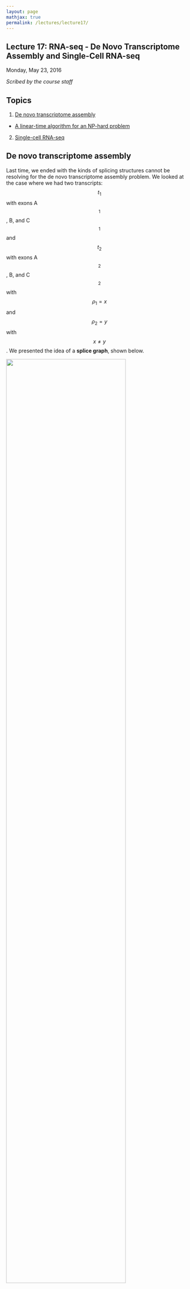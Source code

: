 ```yaml
---
layout: page
mathjax: true
permalink: /lectures/lecture17/
---
```

## Lecture 17: RNA-seq - De Novo Transcriptome Assembly and Single-Cell RNA-seq

Monday, May 23, 2016

_Scribed by the course staff_

## Topics

1. <a href='#denovo'>De novo transcriptome assembly</a>
-  <a href='#shannon'>A linear-time algorithm for an NP-hard problem</a>
2. <a href='#scrna'>Single-cell RNA-seq</a>

## <a id='denovo'></a>De novo transcriptome assembly

Last time, we ended with the kinds of splicing structures cannot be resolving for the de novo transcriptome assembly problem. We looked at the case where we had two transcripts: $$t_1$$ with exons A$$_1$$, B, and C$$_1$$ and $$t_2$$ with exons A$$_2$$, B, and C$$_2$$ with $$\rho_1 = x$$ and $$\rho_2 = y$$ with $$x \neq y$$. We presented the idea of a **splice graph**, shown below.

<div class="fig figcenter fighighlight">
  <img src="/assets/lecture17/Figure1.png" width="80%">
  <div class="figcaption">An example transcriptome.</div>
</div>

If we assume that two transcripts can resolve this splice graph, we can draw a transcript from A$$_1$$ to C$$_1$$ and another from A$$_2$$ to C$$_2$$. When $$x \neq y$$, the flows from A$$_1$$ to C$$_2$$ is ruled out (i.e. the cross-flow solution is ruled out). But we can still have flow patterns with more complex patterns if we relaxed the two-transcript assumption.

Let's consider what what happen if we assumed 3 transcripts explain this splicing structure. If we assume that $$y > x$$, we can start with a flow through $$x$$ and then $$y$$, resulting in a leftover flow of $$y-x$$. We can then draw a flow from $$y$$ to $$y$$, resulting in a leftover flow of $$x$$. Finally, we can draw a third flow from that $$x$$ to the remaining $$x$$, account for all the abundances. This is summarized in the figure below.

IMAGE OF 3-FLOW GRAPH.

For this example, we assume that each end-to-end flow describes a transcript. With the 3 above flows, we obtain three transcripts with the following abundances: transcript A$$_1$$-B-C$$_2$$ with abundance $$x$$, transcript A$$_2$$-b-C$$_2$$ with abundance $$y-x$$, and transcript A$$_2$$-B-C$$_1$$ with abundance $$x$$. Notice that this solution is not unique, which is not ideal. In a way, however, this solution can already be ruled out because in practice two transcripts are unlikely to have the exact same abundance.

We make the assumption that two transcripts cannot have the same abundance. It's clear that we need at least 3 transcripts here. We only have 2 degrees of freedom due to the 2 parameters $$x$$ and $$y$$. In some sense, the 3 numbers associated with the 3 transcripts are constrained in a very specific way. More rigorously, if we think of the abundances of the 3 transcripts as independent random variables, the probability of all 3 abundances lying in a 2-D subspace is essentially 0. This suggests that these repeat problems can be resolved if we assume some **sparsity** structure.

Does there exist a ground truth that results in a splice graph that cannot be resolved unambigiously? Consider the case where we have the 3 transcripts shown in the figure below. In practice, these transcripts can represent 3 isoforms from a particular gene.

<div class="fig figcenter fighighlight">
  <img src="/assets/lecture17/Figure3.png" width="80%">
  <div class="figcaption">An example transcriptome with an ambigious splice graph.</div>
</div>

The two potential flows that resolve this set of transcript's splice graph are shown in the figure below.

IMAGE OF THE AMBIGIOUS SPLICE GRAPH

We obtain the alternative solution with $$t_1$$ being A$$_1$$-B-C$$_2$$, $$t_2$$ being A$$_2$$-B-C$$_1$$, and A$$_2$$-B-C$$_2$$ with $$\rho_1 = x+z$$, $$\rho_2 = x$$, and $$\rho_3 = y-x$$. Furthermore, we cannot rule this alternative solution out. Therefore there does exist certain repeat patterns that we cannot resolve.

### <a id='shannon'></a>A linear-time algorithm for an NP-hard problem

[Kannan, Pachter, and Tse](http://biorxiv.org/content/early/2016/02/09/039230) implemented an algorithm based on the above sparsest flow concept for their tool [Shannon](http://sreeramkannan.github.io/Shannon/). Specifically, the paper attempts to find the smallest number of end-to-end flows that explain the edge flows based on estimated transcripts. There is still NP-hardness underlying the approach.

If we assume that the abundances are random, then we can eliminate a lot of worse-case sequences that are NP-hard. An example run of the algorithm is shown in the figure below.

IMAGE OF EXAMPLE RUN OF SHANNON'S ALGORITHM

The algorithm attempts to work on the graph locally. Whenever we have some kind of node where we have intersection of flows, we want to tease the flows apart locally first in an attempt to arrive at a global solution. Notice that if we look at only the left-most five nodes, there is some information that we fail to incorporate that could help us. Instead, we can start with the rightmost 4 nodes, resolving the $$a+b$$ edge. We now arrive at the only possible sparse set of flows.

Recall that the key object that drives the assembly analysis is $$L_{crit}$$. If the read length is less than this, there exist inherent ambiguity to the problem and no algorithm can solve the problem. While the proposed algorithm above can reconstruct in linear time (it doesn't revisit nodes), it does have a chance of failing due to its greedy nature.

For the mouse transcriptome $$L_{crit} = 4077$$, indicating a complex transcriptome structure. While we cannot resolve the transcriptome for all transcripts, we can still recover a significant portion of it. The figure below shows the fraction of transcripts that are reconstructable as a function of read length.

PLOT OF "NEAR-OPTIMALITY AT PRACTICAL L"

This indicates that only a small number of transcripts have complex isoform structures. Automatically when we do sparsest flow, the abundance information is accounted for via the edge weights.

In practice, we have to use the read counts to estimate the abundances. Even if the abundances are generic, if they are close to being non-generic, the estimation error may impose problems. Evaluation on real datasets shows that while Shannon is not perfect, it demonstrates significant improvement over existing tools on some existing datasets.

## <a id='scrna'></a>Single-cell RNA-seq

When sequencing are performed on a piece of tissue (e.g. embryonic stem cells), RNA-seq is performed on many cells at once (**bulk sequencing**). Therefore the data we obtain are effectively averaged over all these cells. Biologists, however, are also interested in what's happening on the cell level. Perhaps cells in different stages of development can provide some information for certain phenotypes, for example. How can we invent new methods to do sequencing on a cell-to-cell level?

**Single-cell RNA-seq** started around 5-7 years ago. Over the years, technologies that could sequence 100s and 1000s of cells emerged. More recently, a technology called [Drop-seq](https://www.youtube.com/watch?v=vL7ptq2Dcf0) was introduced; the technology can sequence 10000s of cells. 
